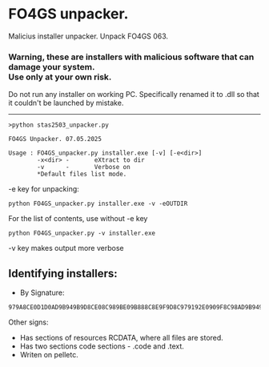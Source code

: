 # FO4GS unpacker.
Malicius installer unpacker. Unpack FO4GS 063.

<h3>Warning, these are installers with malicious software that can damage your system.<br> Use only at your own risk.</h3> 
Do not run any installer on working PC. Specifically renamed it to .dll so that it couldn't be launched by mistake.<br>
<hr>


```
>python stas2503_unpacker.py

FO4GS Unpacker. 07.05.2025

Usage : FO4GS_unpacker.py installer.exe [-v] [-e<dir>]
        -x<dir> -       eXtract to dir
        -v      -       Verbose on
        *Default files list mode.
```
-e key for unpacking:
```
python FO4GS_unpacker.py installer.exe -v -eOUTDIR 
```
For the list of contents, use without -e key
```
python FO4GS_unpacker.py -v installer.exe 
```
-v key makes output more verbose

Identifying installers:
- 
- By Signature:
```
979A8CE0D1D0AD9B949B9D8CE08C989BE09B888C8E9F9D8C979192E0909F8C98AD9B949B9D8CE08C989BE089918E95979299E09C978E9B9D8C918E879ECE9B9F8E998D9ECE9B97929D9A97949B909F8C989ECE9B97929D9A97949B9D918B928C9ECE9B97929D9A97949B9D939CD19DD29B889BD29E9F8C9B888C9C00
```
Other signs:<br>
- Has sections of resources RCDATA, where all files are stored.<br>
- Has two sections code sections - .code and .text.<br>
- Writen on pelletc.<br>

